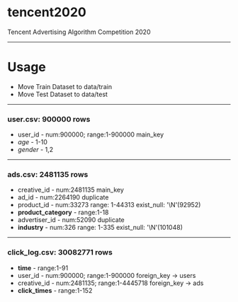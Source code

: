 # tencent2020
Tencent Advertising Algorithm Competition 2020

***
# Usage
* Move Train Dataset to data/train
* Move Test Dataset to data/test

***
### user.csv: 900000 rows
* user_id - num:900000; range:1-900000 main_key
* *age* - 1-10
* *gender* - 1,2
***
### ads.csv: 2481135 rows
* creative_id - num:2481135 main_key
* ad_id - num:2264190 duplicate
* product_id - num:33273 range: 1-44313 exist_null: '\\N'(92952) 
* **product_category** - range:1-18
* advertiser_id - num:52090 duplicate
* **industry** - num:326 range: 1-335 exist_null: '\\N'(101048)
***
### click_log.csv: 30082771 rows
* **time** - range:1-91
* user_id - num:900000; range:1-900000 foreign_key -> users
* creative_id - num:2481135; range:1-4445718 foreign_key -> ads
* **click_times** - range:1-152
